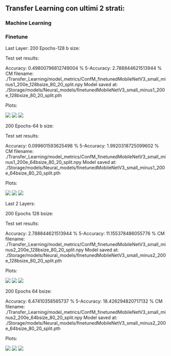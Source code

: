 ## Transfer Learning con ultimi 2 strati:

### Machine Learning



### Finetune

Last Layer:
200 Epochs-128 b size:

Test set results:

Accuracy: 0.49800796812749004 %
5-Accuracy: 2.788844621513944 %
CM filename: ./Transfer_Learning/model_metrics/ConfM_finetunedMobileNetV3_small_minus1_200e_128bsize_80_20_split.npy
Model saved at: ./Storage/models/Neural_models/finetunedMobileNetV3_small_minus1_200e_128bsize_80_20_split.pth

Plots:

![](./models_plots/MobilenetV3_small/loss_minus1_200e_128bsize_80_20_split.png)
![](./models_plots/MobilenetV3_small/accuracy_minus1_200e_128bsize_80_20_split.png)
![](./models_plots/MobilenetV3_small/5-accuracy_minus1_200e_128bsize_80_20_split.png)

200 Epochs-64 b size:

Test set results:

Accuracy: 0.099601593625498 %
5-Accuracy: 1.9920318725099602 %
CM filename: ./Transfer_Learning/model_metrics/ConfM_finetunedMobileNetV3_small_minus1_200e_64bsize_80_20_split.npy
Model saved at: ./Storage/models/Neural_models/finetunedMobileNetV3_small_minus1_200e_64bsize_80_20_split.pth

Plots:

![](./models_plots/MobilenetV3_small/loss_minus1_200e_64bsize_80_20_split.png)
![](./models_plots/MobilenetV3_small/accuracy_minus1_200e_64bsize_80_20_split.png)
![](./models_plots/MobilenetV3_small/5-accuracy_minus1_200e_64bsize_80_20_split.png)


Last 2 Layers:

200 Epochs 128 bsize:

Test set results:

Accuracy: 2.788844621513944 %
5-Accuracy: 11.155378486055776 %
CM filename: ./Transfer_Learning/model_metrics/ConfM_finetunedMobileNetV3_small_minus2_200e_128bsize_80_20_split.npy
Model saved at: ./Storage/models/Neural_models/finetunedMobileNetV3_small_minus2_200e_128bsize_80_20_split.pth

Plots:

![](./models_plots/MobilenetV3_small/loss_minus2_200e_128bsize_80_20_split.png)
![](./models_plots/MobilenetV3_small/accuracy_minus2_200e_128bsize_80_20_split.png)
![](./models_plots/MobilenetV3_small/5-accuracy_minus2_200e_128bsize_80_20_split.png)

200 Epochs 64 bsize:

Accuracy: 6.47410358565737 %
5-Accuracy: 18.426294820717132 %
CM filename: ./Transfer_Learning/model_metrics/ConfM_finetunedMobileNetV3_small_minus2_200e_64bsize_80_20_split.npy
Model saved at: ./Storage/models/Neural_models/finetunedMobileNetV3_small_minus2_200e_64bsize_80_20_split.pth

Plots:

![](./models_plots/MobilenetV3_small/loss_minus2_200e_64bsize_80_20_split.png)
![](./models_plots/MobilenetV3_small/accuracy_minus2_200e_64bsize_80_20_split.png)
![](./models_plots/MobilenetV3_small/5-accuracy_minus2_200e_64bsize_80_20_split.png)